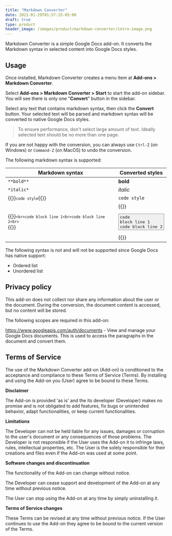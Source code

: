 ```yaml
---
title: "Markdown Converter"
date: 2021-01-29T01:57:15-05:00
draft: true
type: product
header_image: /images/product/markdown-converter/intro-image.png
---
```


Markdown Converter is a simple Google Docs add-on. It converts the Markdown syntax in selected content into Google Docs styles.

## Usage

Once installed, Markdown Converter creates a menu item at **Add-ons > Markdown Converter**.

Select **Add-ons > Markdown Converter > Start** to start the add-on sidebar. You will see there is only one "**Convert**" button in the sidebar.

Select any text that contains markdown syntax, then click the **Convert** button. Your selected text will be parsed and markdown syntax will be converted to native Google Docs styles.

> To ensure performance, don't select large amount of text. Ideally selected text should be no more than one page.

If you are not happy with the conversion, you can always use `Ctrl-Z` (on Windows) or `Command-Z` (on MacOS) to undo the conversion.

The following markdown syntax is supported:

Markdown syntax | Converted styles
----------------|--------------------
 `**bold**`     | **bold**
 `*italic*` | *italic*
{{<rawhtml>}}<code>`code style`</code>{{</rawhtml>}} | `code style`
{{<rawhtml>}}<code>```<br>code block line 1<br>code block line 2<br>```<br></code>{{</rawhtml>}} | {{<rawhtml>}}<pre style="border: 1px solid #888; padding: 2px 4px; background: #f0f0f0">code block line 1<br>code block line 2</pre>{{</rawhtml>}}

The following syntax is not and will not be supported since Google Docs has native support:

- Ordered list
- Unordered list

## Privacy policy

This add-on does not collect nor share any information about the user or the document. During the conversion, the document content is accessed, but no content will be stored.

The following scopes are required in this add-on:

https://www.googleapis.com/auth/documents - View and manage your Google Docs documents. This is used to access the paragraphs in the document and convert them.


## Terms of Service

The use of the Markdown Converter add-on (Add-on) is conditioned to the acceptance and compliance to these Terms of Service (Terms). By installing and using the Add-on you (User) agree to be bound to these Terms.

**Disclaimer**

The Add-on is provided 'as is' and the its developer (Developer)  makes no promise and is not obligated to add features, fix bugs or unintended behavior, adapt functionalities, or keep current functionalities.

**Limitations**

The Developer can not be held liable for any issues, damages or corruption to the user's document or any consequences of those problems. The Developer is not responsible if the User uses the Add-on it to infringe laws, rules, intellectual properties, etc. The User is the solely responsible for their creations and files even if the Add-on was used at some point.

**Software changes and discontinuation**

The functionality of the Add-on can change without notice.

The Developer can cease support and development of the Add-on at any time without previous notice.

The User can stop using the Add-on at any time by simply uninstalling it.

**Terms of Service changes**

These Terms can be revised at any time without previous notice. If the User continues to use the Add-on they agree to be bound to the current version of the Terms.